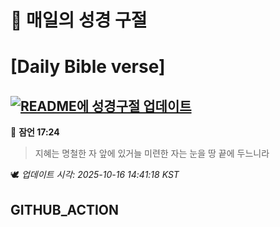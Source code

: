 # 🙏 매일의 성경 구절
# [Daily Bible verse]
## [![README에 성경구절 업데이트](https://github.com/DONGSUKA/first_test/actions/workflows/update-readme-bible.yml/badge.svg)](https://github.com/DONGSUKA/first_test/actions/workflows/update-readme-bible.yml)
<!-- START_BIBLE_VERSE -->
📖 **잠언 17:24**
> 지혜는 명철한 자 앞에 있거늘 미련한 자는 눈을 땅 끝에 두느니라

🕊️ _업데이트 시각: 2025-10-16 14:41:18 KST_
  <!-- END_BIBLE_VERSE -->
## GITHUB_ACTION
